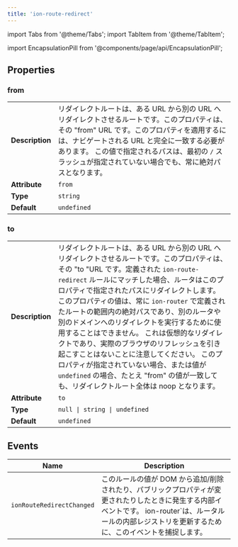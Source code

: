 ```yaml
---
title: 'ion-route-redirect'
---
```


import Tabs from '@theme/Tabs';
import TabItem from '@theme/TabItem';

<head>
  <title>ion-route-redirect Plugin: Redirect 'from' a URL 'to' Another URL</title>
  <meta
    name="description"
    content="ion-route-redirect is used with as a direct child of an ion-router and redirects 'from' a URL 'to' another URL. Read to learn about the route redirect plugin."
  />
</head>

import EncapsulationPill from '@components/page/api/EncapsulationPill';

## Properties

### from

|                 |                                                                                                                                                                                                                                                                                                             |
| --------------- | ----------------------------------------------------------------------------------------------------------------------------------------------------------------------------------------------------------------------------------------------------------------------------------------------------------- |
| **Description** | リダイレクトルートは、ある URL から別の URL へリダイレクトさせるルートです。このプロパティは、その "from" URL です。このプロパティを適用するには、ナビゲートされる URL と完全に一致する必要があります。 この値で指定されるパスは、最初の `/` スラッシュが指定されていない場合でも、常に絶対パスとなります。 |
| **Attribute**   | `from`                                                                                                                                                                                                                                                                                                      |
| **Type**        | `string`                                                                                                                                                                                                                                                                                                    |
| **Default**     | `undefined`                                                                                                                                                                                                                                                                                                 |

### to

|                 |                                                                                                                                                                                                                                                                                                                                                                                                                                                                                                                                                                                                                                                                            |
| --------------- | -------------------------------------------------------------------------------------------------------------------------------------------------------------------------------------------------------------------------------------------------------------------------------------------------------------------------------------------------------------------------------------------------------------------------------------------------------------------------------------------------------------------------------------------------------------------------------------------------------------------------------------------------------------------------- |
| **Description** | リダイレクトルートは、ある URL から別の URL へリダイレクトさせるルートです。このプロパティは、その "to "URL です。定義された `ion-route-redirect` ルールにマッチした場合、ルータはこのプロパティで指定されたパスにリダイレクトします。 このプロパティの値は、常に `ion-router` で定義されたルートの範囲内の絶対パスであり、別のルータや別のドメインへのリダイレクトを実行するために使用することはできません。 これは仮想的なリダイレクトであり、実際のブラウザのリフレッシュを引き起こすことはないことに注意してください。 このプロパティが指定されていない場合、または値が `undefined` の場合、たとえ "from" の値が一致しても、リダイレクトルート全体は noop となります。 |
| **Attribute**   | `to`                                                                                                                                                                                                                                                                                                                                                                                                                                                                                                                                                                                                                                                                       |
| **Type**        | `null \| string \| undefined`                                                                                                                                                                                                                                                                                                                                                                                                                                                                                                                                                                                                                                              |
| **Default**     | `undefined`                                                                                                                                                                                                                                                                                                                                                                                                                                                                                                                                                                                                                                                                |

## Events

| Name                      | Description                                                                                                                                                                                                |
| ------------------------- | ---------------------------------------------------------------------------------------------------------------------------------------------------------------------------------------------------------- |
| `ionRouteRedirectChanged` | このルールの値が DOM から追加/削除されたり、パブリックプロパティが変更されたりしたときに発生する内部イベントです。 ion-router`は、ルータルールの内部レジストリを更新するために、このイベントを捕捉します。 |

